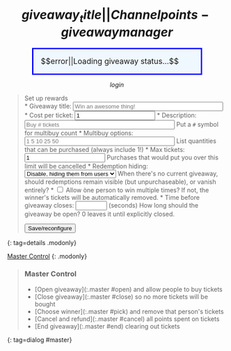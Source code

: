 # $$giveaway_title||Channel points - giveaway manager$$

<div id=master_status>$$error||Loading giveaway status...$$</div>

<ul id=ticketholders></ul>

$$login$$

> <summary>Set up rewards</summary>
>
> <form id=configform>
> * <label>Giveaway title: <input name=title size=40 placeholder="Win an awesome thing!"></label>
> * <label>Cost per ticket: <input name=cost type=number min=1 value=1></label>
> * <label>Description: <input name=desc size=40 placeholder="Buy # tickets"> Put a <code>#</code> symbol for multibuy count</label>
> * <label>Multibuy options: <input name=multi size=40 placeholder="1 5 10 25 50"> List quantities that can be purchased (always include 1!)</label>
> * <label>Max tickets: <input name=max type=number min=0 value=1> Purchases that would put you over this limit will be cancelled</label>
> * <label>Redemption hiding:
>   <select name=pausemode><option value="disable">Disable, hiding them from users</option><option value="pause">Pause and leave visible</option></select>
>   When there's no current giveaway, should redemptions remain visible (but unpurchaseable), or vanish entirely?
>   </label>
> * <label><input type=checkbox name=allow_multiwin value=yes> Allow òne person to win multiple times? If not, the winner's tickets will be automatically removed.</label>
> * <label>Time before giveaway closes: <input name=duration type=number min=0 max=3600> (seconds) How long should the giveaway be open? 0 leaves it until explicitly closed.</label>
>
> <button>Save/reconfigure</button>
> </form>
{: tag=details .modonly}

[Master Control](:#showmaster)
{: .modonly}

> ### Master Control
> * [Open giveaway](:.master #open) and allow people to buy tickets
> * [Close giveaway](:.master #close) so no more tickets will be bought
> * [Choose winner](:.master #pick) and remove that person's tickets
> * [Cancel and refund](:.master #cancel) all points spent on tickets
> * [End giveaway](:.master #end) clearing out tickets
>
{: tag=dialog #master}

<div id=existing class=modonly></div>

<style>
details {border: 1px solid black; padding: 0.5em; margin: 0.5em;}
#master li {
	margin-top: 0.5em;
	margin-right: 40px;
	list-style-type: none;
}
#master_status {
	width: 350px;
	background: aliceblue;
	border: 3px solid blue;
	margin: auto;
	padding: 1em;
	font-size: 125%;
}
#master_status.is_open {
	background: #a0f0c0;
	border-color: green;
}
#master_status h3 {
	font-size: 125%;
	margin: 0 auto 0.5em;
}
.winner_name {
	background-color: #ffe;
	font-weight: bold;
}
.modonly {$$modonly||display: none$$;}
</style>
